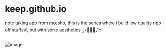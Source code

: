 # keep.github.io
note taking app from meesho, this is the series where i build low quality ripp off stuffs✌️, but with some aesthetics ༘⋆🌷🫧💭₊˚ෆ

![image](https://github.com/Jeevith-Raj/keep.github.io/assets/96343958/2b07b3cf-c204-4d33-b893-9503634a6a45)
